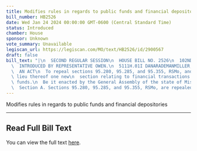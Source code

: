 ```yaml
---
title: Modifies rules in regards to public funds and financial depositories
bill_number: HB2526
date: Wed Jan 24 2024 00:00:00 GMT-0600 (Central Standard Time)
status: Introduced
chamber: House
sponsor: Unknown
vote_summary: Unavailable
legiscan_url: https://legiscan.com/MO/text/HB2526/id/2900567
draft: false
bill_text: "|\n  SECOND REGULAR SESSION\n  HOUSE BILL NO. 2526\n  102ND GENERAL ASSEMBLY\n\
  \  INTRODUCED BY REPRESENTATIVE OWEN.\n  5111H.01I DANARADEMANMILLER,ChiefClerk\n\
  \  AN ACT\n  To repeal sections 95.280, 95.285, and 95.355, RSMo, and to enact in\
  \ lieu thereof one new\n  section relating to financial transactions involving public\
  \ funds.\n  Be it enacted by the General Assembly of the state of Missouri, as follows:\n\
  \  Section A. Sections 95.280, 95.285, and 95.355, RSMo, are repealed and one new"
---
```

Modifies rules in regards to public funds and financial depositories

---

## Read Full Bill Text

You can view the full text [here](https://legiscan.com/MO/text/HB2526/id/2900567).
